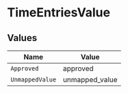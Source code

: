 # TimeEntriesValue


## Values

| Name            | Value           |
| --------------- | --------------- |
| `Approved`      | approved        |
| `UnmappedValue` | unmapped_value  |